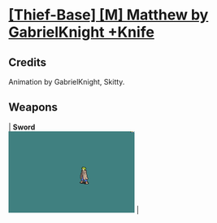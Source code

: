# [\[Thief-Base\] \[M\] Matthew by GabrielKnight +Knife](./)
## Credits

Animation by GabrielKnight, Skitty.

## Weapons

| <b>Sword</b><br/><img alt="Sword animation" src="./1.%20Sword%20(Knife)/Sword.gif"/> |

